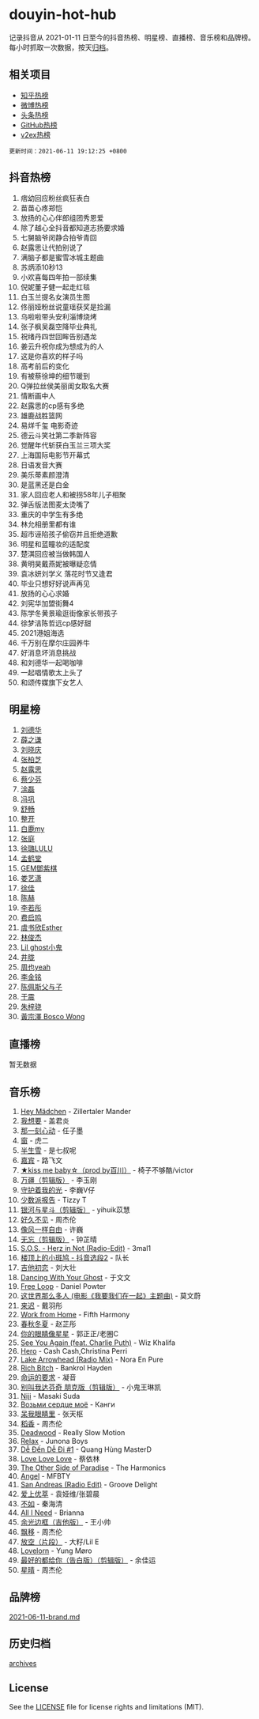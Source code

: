 # douyin-hot-hub

记录抖音从 2021-01-11 日至今的抖音热榜、明星榜、直播榜、音乐榜和品牌榜。每小时抓取一次数据，按天[归档](archives)。

## 相关项目

- [知乎热榜](https://github.com/lonnyzhang423/zhihu-hot-hub)
- [微博热榜](https://github.com/lonnyzhang423/weibo-hot-hub)
- [头条热榜](https://github.com/lonnyzhang423/toutiao-hot-hub)
- [GitHub热榜](https://github.com/lonnyzhang423/github-hot-hub)
- [v2ex热榜](https://github.com/lonnyzhang423/v2ex-hot-hub)


`更新时间：2021-06-11 19:12:25 +0800`

## 抖音热榜

1. 痞幼回应粉丝疯狂表白
1. 苗苗心疼郑恺
1. 放扬的心心伴郎组团秀恩爱
1. 除了越心全抖音都知道志扬要求婚
1. 七舅脑爷闵静合拍爷青回
1. 赵露思让代拍别说了
1. 满脑子都是蜜雪冰城主题曲
1. 苏炳添10秒13
1. 小欢喜每四年拍一部续集
1. 倪妮董子健一起走红毯
1. 白玉兰提名女演员生图
1. 佟丽娅粉丝说童瑶获奖是捡漏
1. 乌啦啦带头安利淄博烧烤
1. 张子枫吴磊空降毕业典礼
1. 祝绪丹四世回眸告别遇龙
1. 姜云升祝你成为想成为的人
1. 这是你喜欢的样子吗
1. 高考前后的变化
1. 有被蔡徐坤的细节暖到
1. Q弹拉丝侯美丽闺女取名大赛
1. 情断画中人
1. 赵露思的cp感有多绝
1. 雄鹿战胜篮网
1. 易烊千玺 电影奇迹
1. 德云斗笑社第二季新阵容
1. 觉醒年代斩获白玉兰三项大奖
1. 上海国际电影节开幕式
1. 日语发音大赛
1. 美乐蒂素颜澄清
1. 是蓝黑还是白金
1. 家人回应老人和被拐58年儿子相聚
1. 弹舌版法图麦太烫嘴了
1. 重庆的中学生有多绝
1. 林允相册里都有谁
1. 超市诬陷孩子偷窃并且拒绝道歉
1. 明星和蓝瞳妆的适配度
1. 楚淇回应被当做韩国人
1. 黄明昊戴燕妮被曝疑恋情
1. 袁冰妍刘学义 落花时节又逢君
1. 毕业只想好好说声再见
1. 放扬的心心求婚
1. 刘宪华加盟街舞4
1. 陈学冬黄景瑜逛街像家长带孩子
1. 徐梦洁陈哲远cp感好甜
1. 2021港姐海选
1. 千万别在摩尔庄园养牛
1. 好消息坏消息挑战
1. 和刘德华一起喝咖啡
1. 一起唱情歌太上头了
1. 和颂传媒旗下女艺人

## 明星榜

1. [刘德华](https://www.iesdouyin.com/share/user/562575903556992?sec_uid=MS4wLjABAAAAU7ibxriLF-GSBF5QKa1Op9hxcMAPVmzmXwXqqvMfrhs)
1. [薛之谦](https://www.iesdouyin.com/share/user/96392803790?sec_uid=MS4wLjABAAAAV9gNIy6uaO24sU0-g3Uz_kxHqIRYQrKqDXtLSBtsm5E)
1. [刘晓庆](https://www.iesdouyin.com/share/user/78988690390?sec_uid=MS4wLjABAAAAl99brtSIGtDi9KJsPnVCxNUcoZrb1iFBeXV-UQ0mOwo)
1. [张柏芝](https://www.iesdouyin.com/share/user/83204842726829?sec_uid=MS4wLjABAAAAak8ElxZLmBZk6jessKl6pA3KEpkijlAr_Wdci_9DKXg)
1. [赵露思](https://www.iesdouyin.com/share/user/58606884048?sec_uid=MS4wLjABAAAAISMJwLxAdIyVnQkkPT9Rv1PRzBraeitmytvKlmZWhmE)
1. [蔡少芬](https://www.iesdouyin.com/share/user/98616743080?sec_uid=MS4wLjABAAAAxVL94_YiAE4AumZ5K4gDavB-QlyNdzb4yw1jbQ8phmI)
1. [涂磊](https://www.iesdouyin.com/share/user/58078054954?sec_uid=MS4wLjABAAAAyj9GWtEMNtvyynBb2MaVe_nWeq0fkomuURHCHelaSAA)
1. [冯巩](https://www.iesdouyin.com/share/user/1991933892508967?sec_uid=MS4wLjABAAAAh6tcornHHqhS6WdOvMvMJEsuMOgUjRpggx3BIBW6BFVVnSS2Gi3fahxR_Kkp1VY-)
1. [舒畅](https://www.iesdouyin.com/share/user/110210061818?sec_uid=MS4wLjABAAAAq082846ylI-_hWpwlULfFfX27LM_vwCyKijtCj4chsY)
1. [整开](https://www.iesdouyin.com/share/user/84494065240?sec_uid=MS4wLjABAAAAqmKvvrdAH4WZe6MRHCzXema-Gh1H_d7GiVsRaL3jFEc)
1. [白鹿my](https://www.iesdouyin.com/share/user/67262082771?sec_uid=MS4wLjABAAAAORCDztC7TcHbBDZ4e6JwLx6CfMzl-OIOLx6YKrcIA-U)
1. [张庭](https://www.iesdouyin.com/share/user/98282802298?sec_uid=MS4wLjABAAAAmvx03_4dmvU4IouLcpVqVvabF3rgKym0WjOjLoVqPos)
1. [徐璐LULU](https://www.iesdouyin.com/share/user/105026707476?sec_uid=MS4wLjABAAAAWq6PbVw-1vDhdj0C03BDl6gVTCxZDHlBvFuDXG4615o)
1. [孟鹤堂](https://www.iesdouyin.com/share/user/61886945408?sec_uid=MS4wLjABAAAANeH2KJkCqLcWg67snG8HZMXrSjXv_9jB6XMnSQ-JoF4)
1. [GEM鄧紫棋](https://www.iesdouyin.com/share/user/85089670734?sec_uid=MS4wLjABAAAAh7MdVA-UbMYLeO3_zhA_Z-Mrkh8cDwBCU_qQqucnrFE)
1. [娄艺潇](https://www.iesdouyin.com/share/user/61002725169?sec_uid=MS4wLjABAAAAGxu-F8yjxt4E0lGFnaGnuL1m8gdvZYzmGeDmYZ12KJA)
1. [徐佳](https://www.iesdouyin.com/share/user/87487212022?sec_uid=MS4wLjABAAAAHEfRxunhgwYuCPBN6ql-KhDtDCsUnFM40h-tJF7lGeA)
1. [陈赫](https://www.iesdouyin.com/share/user/84990209480?sec_uid=MS4wLjABAAAAAEtO1dCIZvj4VWbLU4Xce7DgVgsKNMNu88eNR2c2LtY)
1. [李若彤](https://www.iesdouyin.com/share/user/3232189957815115?sec_uid=MS4wLjABAAAAvYFMjRhT_7pHVfgrEKSj4zAk6_UbPXdPjjJ51rlGQa7EklxqaZkMbUXxo3fApgDD)
1. [费启鸣](https://www.iesdouyin.com/share/user/63482523084?sec_uid=MS4wLjABAAAAIfy2FW5QCPI-okMFP4kBM5g87jeLQ-sXMVdVv3Neqlc)
1. [虞书欣Esther](https://www.iesdouyin.com/share/user/58992931898?sec_uid=MS4wLjABAAAACB3y_Ok2UZ8n8TwuDGBA3pKrO3ptAbbVZXz6BG-qGfI)
1. [林俊杰](https://www.iesdouyin.com/share/user/96002438550?sec_uid=MS4wLjABAAAAsM8Wy8XADF-I22FwBdnb7-5Q4btEr0v89UQu8NRu29g)
1. [Lil ghost小鬼](https://www.iesdouyin.com/share/user/56252078401?sec_uid=MS4wLjABAAAA39aB3Uw1sFEYK1FpuSO3o69OZOsxKdNT8YcQ2QmKH7I)
1. [井胧](https://www.iesdouyin.com/share/user/63549369776?sec_uid=MS4wLjABAAAAtHOKxQzNOxt41hqO4w6tAPHyzSbDbF6hpKS0kI425i0)
1. [周也yeah](https://www.iesdouyin.com/share/user/835220507993117?sec_uid=MS4wLjABAAAAGg4dRPcdqUwmEpA6RKb0_JfztwS1BrfhkzEszkI60N8)
1. [李金铭](https://www.iesdouyin.com/share/user/2897954945654360?sec_uid=MS4wLjABAAAA_1OiHbgncZo7y3QNgqspLoWfOAkIAZlDjvycKoUNkARfEh1Cxdw_Yfd6mE8kSFZB)
1. [陈佩斯父与子](https://www.iesdouyin.com/share/user/97117915687?sec_uid=MS4wLjABAAAAhsi-e3XXzqPPcOzEClkEna2LOeKP8aENLueuQHDlC_M)
1. [于震](https://www.iesdouyin.com/share/user/96439419199?sec_uid=MS4wLjABAAAAU9MrNhbXpHI3th2zwpxwGSv2Uitv1FlsWq7JrMUg034)
1. [朱梓骁](https://www.iesdouyin.com/share/user/64036627979?sec_uid=MS4wLjABAAAAap4V4ShgmTBxsTl5JgKYnkywnroBJKyLRxAFAUHsD_0)
1. [黃宗澤 Bosco Wong](https://www.iesdouyin.com/share/user/109005851483?sec_uid=MS4wLjABAAAAwuLTE3IsuXJHEaDn94TpEahgjCmnjvFAHYtvYZwy9CA)

## 直播榜

暂无数据

## 音乐榜

1. [Hey Mädchen]() - Zillertaler Mander
1. [我想要]() - 盖君炎
1. [那一刻心动](https://sf3-cdn-tos.douyinstatic.com/obj/ies-music/ce960f273c96406bdfe8b7350cd73cb6.mp3) - 任子墨
1. [窗](https://sf3-cdn-tos.douyinstatic.com/obj/iesmusic-cn-local/v1/tt-obj/8c272e1cef4295ef376c942f93934ed3.mp3) - 虎二
1. [半生雪]() - 是七叔呢
1. [嘉宾]() - 路飞文
1. [★kiss me baby☆（prod by百川）](https://sf6-cdn-tos.douyinstatic.com/obj/ies-music/0fc4b9556679b89c410967ab4ec6396c.mp3) - 椅子不够酷/victor
1. [万疆（剪辑版）](https://sf6-cdn-tos.douyinstatic.com/obj/iesmusic-cn-local/v1/tt-obj/63bdc0878c0691e99cbf6f324092559e.mp3) - 李玉刚
1. [守护着我的光]() - 李巍V仔
1. [少数派报告]() - Tizzy T
1. [银河与星斗（剪辑版）]() - yihuik苡慧
1. [好久不见]() - 周杰伦
1. [像风一样自由](https://sf3-cdn-tos.douyinstatic.com/obj/ies-music/9479ae290115f51940c6cc44dd2edbd2.m4a) - 许巍
1. [无忘（剪辑版）](https://sf6-cdn-tos.douyinstatic.com/obj/iesmusic-cn-local/v1/tt-obj/e7364cf0de57b8e8b5bc5ca10151031e.mp3) - 钟芷晴
1. [S.O.S. - Herz in Not (Radio-Edit)](https://sf3-cdn-tos.douyinstatic.com/obj/iesmusic-cn-local/v1/tt-obj/2d31d7d67d9f971c8cd2214f91dab601.m4a) - 3mal1
1. [楼顶上的小斑鸠 - 抖音选段2](https://sf6-cdn-tos.douyinstatic.com/obj/iesmusic-cn-local/v1/tos-ag-ve-2102/134dccd5ed334fc393877736c3cfd1e2) - 队长
1. [吉他初恋](https://sf3-cdn-tos.douyinstatic.com/obj/ies-music/babca4bee7ccc9d6a72673ba31e88a1a.mp3) - 刘大壮
1. [Dancing With Your Ghost]() - 于文文
1. [Free Loop](https://sf6-cdn-tos.douyinstatic.com/obj/iesmusic-cn-local/v1/tos-ag-ve-2102/a22a84e3326448c694840d3cc0a3161e) - Daniel Powter
1. [这世界那么多人 (电影《我要我们在一起》主题曲)]() - 莫文蔚
1. [来迟]() - 戴羽彤
1. [Work from Home](https://sf3-cdn-tos.douyinstatic.com/obj/iesmusic-cn-local/v1/h/1d359f716a385c701dfc7b77b62d1121) - Fifth Harmony
1. [春秋冬夏](https://sf3-cdn-tos.douyinstatic.com/obj/ies-music/398a80d9a6bbbf377a076deb4adc8198.mp3) - 赵芷彤
1. [你的眼睛像星星]() - 郭正正/老圈C
1. [See You Again (feat. Charlie Puth)](https://sf3-cdn-tos.douyinstatic.com/obj/iesmusic-cn-local/v1/tos-ag-ve-2102/cd6121131bc04e76a7f8ca1dd836fc90) - Wiz Khalifa
1. [Hero](https://sf6-cdn-tos.douyinstatic.com/obj/iesmusic-cn-local/v1/iesmsc-sg-local/v1/m/29c300003d2c68905bd8) - Cash Cash,Christina Perri
1. [Lake Arrowhead (Radio Mix)](https://sf3-cdn-tos.douyinstatic.com/obj/iesmusic-cn-local/v1/tt-obj/ddec29be647e3abf436ef1ae1934003d.m4a) - Nora En Pure
1. [Rich Bitch](https://sf6-cdn-tos.douyinstatic.com/obj/iesmusic-cn-local/v1/tos-ag-v-0000/10f22919eb73427ab1dc903472e0c917) - Bankrol Hayden
1. [命运的要求]() - 凝音
1. [别叫我达芬奇 朋克版（剪辑版）](https://sf3-cdn-tos.douyinstatic.com/obj/ies-music/62d6fada7dfe704017912eed4a538f4c.mp3) - 小鬼王琳凯
1. [Niji](https://sf3-cdn-tos.douyinstatic.com/obj/iesmusic-cn-local/v1/tt-obj/7069c1b9da53df45891bed520c2d84ad.m4a) - Masaki Suda
1. [Возьми сердце моё](https://sf6-cdn-tos.douyinstatic.com/obj/iesmusic-cn-local/v1/tt-obj/d22140b73b7684ee4b4afce2b1bad0a2.m4a) - Канги
1. [呆我眼睛里](https://sf3-cdn-tos.douyinstatic.com/obj/ies-music/4e771cb2037ade4adcaa5bfdd7caa851.mp3) - 张天枢
1. [稻香]() - 周杰伦
1. [Deadwood](https://sf6-cdn-tos.douyinstatic.com/obj/iesmusic-cn-local/v1/tt-obj/52349eb26ca06bea9157d88b84020344.m4a) - Really Slow Motion
1. [Relax](https://sf3-cdn-tos.douyinstatic.com/obj/iesmusic-cn-local/v1/tt-obj/9bf4f254c120b8a7d751f9d76b5ea2c6.m4a) - Junona Boys
1. [Dễ Đến Dễ Đi #1](https://sf6-cdn-tos.douyinstatic.com/obj/iesmusic-cn-local/v1/tos-ag-v-0000/895354bf6f4c43709cb322a2bb354f16) - Quang Hùng MasterD
1. [Love Love Love](https://sf6-cdn-tos.douyinstatic.com/obj/ies-music/9b49a31d414f14f167d3d1d25835e858.m4a) - 蔡依林
1. [The Other Side of Paradise](https://sf6-cdn-tos.douyinstatic.com/obj/iesmusic-cn-local/v1/tt-obj/4893a68bf15df336ef95db9a952f0e05.m4a) - The Harmonics
1. [Angel](https://sf6-cdn-tos.douyinstatic.com/obj/iesmusic-cn-local/v1/tt-obj/edc3992a871833158753f43a11140152.m4a) - MFBTY
1. [San Andreas (Radio Edit)](https://sf3-cdn-tos.douyinstatic.com/obj/iesmusic-cn-local/v1/tt-obj/37c0395e56d56d405314d4c640da5baf.m4a) - Groove Delight
1. [爱上优萃](https://sf6-cdn-tos.douyinstatic.com/obj/iesmusic-cn-local/v1/tt-obj/1788fbe481c2f89bab9b025ee4e23a47.mp3) - 袁娅维/张碧晨
1. [不如]() - 秦海清
1. [All I Need](https://sf3-cdn-tos.douyinstatic.com/obj/iesmusic-cn-local/v1/tt-obj/d5eab0e64f4e0afcb2bef651978b4cc3.m4a) - Brianna
1. [余光边框（吉他版）]() - 王小帅
1. [飘移]() - 周杰伦
1. [放空（片段）]() - 大籽/Lil E
1. [Lovelorn](https://sf6-cdn-tos.douyinstatic.com/obj/iesmusic-cn-local/v1/tt-obj/07ef979486977ee3a2f302701ab74ca1.m4a) - Yung Møro
1. [最好的都给你（告白版）（剪辑版）](https://sf3-cdn-tos.douyinstatic.com/obj/iesmusic-cn-local/v1/tt-obj/786a833563a13d0020ceaabda660d654.mp3) - 余佳运
1. [星晴]() - 周杰伦

## 品牌榜

[2021-06-11-brand.md](archives/2021-06-11-brand.md)

## 历史归档

[archives](archives)

## License

See the [LICENSE](LICENSE) file for license rights and limitations (MIT).
